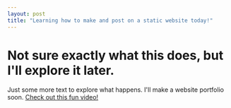 ```yaml
---
layout: post
title: "Learning how to make and post on a static website today!"
---
```


# Not sure exactly what this does, but I'll explore it later.

Just some more text to explore what happens. I'll make a website portfolio soon. [Check out this fun video!](https://www.youtube.com/watch?v=sHzdsFiBbFc&t=2s&ab_channel=AndrewStruthers)

